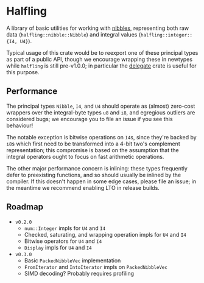 # Halfling
A library of basic utilities for working with [nibbles](https://en.wikipedia.org/wiki/Nibble), representing both raw data (`halfling::nibble::Nibble`) and integral values (`halfling::integer::{I4, U4}`).

Typical usage of this crate would be to reexport one of these principal types as part of a public API, though we encourage wrapping these in newtypes while `halfling` is still pre-v1.0.0; in particular the [delegate](https://crates.io/crates/delegate) crate is useful for this purpose.

## Performance
The principal types `Nibble`, `I4`, and `U4` should operate as (almost) zero-cost wrappers over the integral-byte types `u8` and `i8`, and egregious outliers are considered bugs; we encourage you to file an issue if you see this behaviour!

The notable exception is bitwise operations on `I4`s, since they're backed by `i8`s which first need to be transformed into a 4-bit two's complement representation; this compromise is based on the assumption that the integral operators ought to focus on fast arithmetic operations.

The other major performance concern is inlining: these types frequently defer to preexisting functions, and so should usually be inlined by the compiler. If this doesn't happen in some edge cases, please file an issue; in the meantime we recommend enabling LTO in release builds.

## Roadmap
- `v0.2.0`
    - `num::Integer` impls for `U4` and `I4`
    - Checked, saturating, and wrapping operation impls for `U4` and `I4`
    - Bitwise operators for `U4` and `I4`
    - `Display` impls for `U4` and `I4`
- `v0.3.0`
    - Basic `PackedNibbleVec` implementation
    - `FromIterator` and `IntoIterator` impls on `PackedNibbleVec`
    - SIMD decoding? Probably requires profiling
